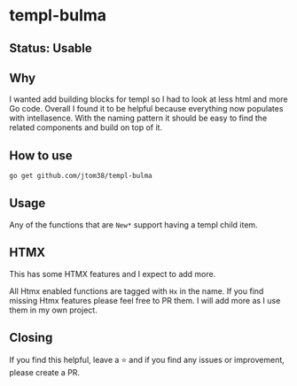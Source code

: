 # templ-bulma

## Status: Usable


## Why

I wanted add building blocks for templ so I had to look at less html and more Go code.
Overall I found it to be helpful because everything now populates with intellasence. 
With the naming pattern it should be easy to find the related components and build on top of it.

## How to use 

```bash
go get github.com/jtom38/templ-bulma
```

## Usage

Any of the functions that are `New*` support having a templ child item.  

## HTMX

This has some HTMX features and I expect to add more.  

All Htmx enabled functions are tagged with `Hx` in the name.
If you find missing Htmx features please feel free to PR them.
I will add more as I use them in my own project.

## Closing

If you find this helpful, leave a ⭐️ and if you find any issues or improvement, please create a PR.
